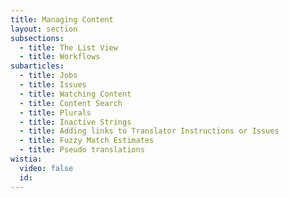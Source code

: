 ```yaml
---
title: Managing Content
layout: section
subsections:
  - title: The List View
  - title: Workflows
subarticles:
  - title: Jobs
  - title: Issues
  - title: Watching Content
  - title: Content Search
  - title: Plurals
  - title: Inactive Strings
  - title: Adding links to Translator Instructions or Issues
  - title: Fuzzy Match Estimates
  - title: Pseudo translations
wistia:
  video: false
  id:
---
```




